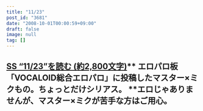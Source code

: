 ```yaml
---
title: "11/23"
post_id: "3681"
date: "2008-10-01T00:00:59+09:00"
draft: false
image: null
tag: []
---
```



## [SS “11/23”を読む (約2,800文字)](/tag/1123)** エロパロ板「VOCALOID総合エロパロ」に投稿したマスター×ミクもの。ちょっとだけシリアス。 **エロじゃありませんが、マスター×ミクが苦手な方はご用心。
